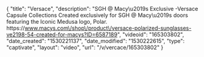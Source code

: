 {
    "title": "Versace",
    "description": "SGH @ Macy\u2019s Exclusive -Versace Capsule Collections Created exclusively for SGH @ Macy\u2019s doors featuring the Iconic Medusa logo, Polar.  https:\/\/www.macys.com\/shop\/product\/versace-polarized-sunglasses-ve2198-54-created-for-macys?ID=6587189",
    "videoid": "165303802",
    "date_created": "1530221137",
    "date_modified": "1530222615",
    "type": "captivate",
    "layout": "video",
    "url": "\/v\/vercace\/165303802"
}
